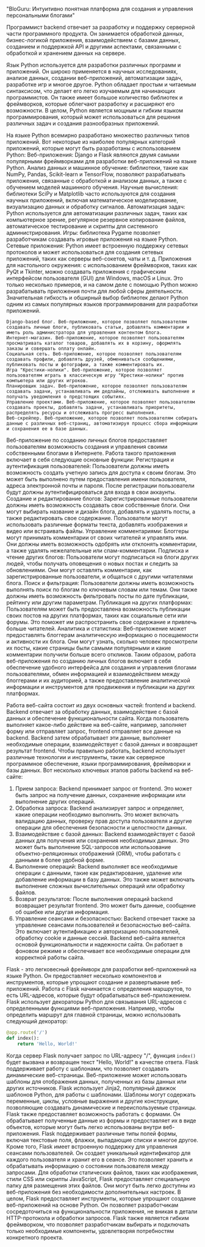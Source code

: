 "BloGuru: Интуитивно понятная платформа для создания и управления персональными блогами"

Программист backend отвечает за разработку и поддержку серверной части программного продукта. Он занимается обработкой данных, бизнес-логикой приложения, взаимодействием с базами данных, созданием и поддержкой API и другими аспектами, связанными с обработкой и хранением данных на сервере.

Язык Python используется для разработки различных программ и приложений. Он широко применяется в научных исследованиях, анализе данных, создании веб-приложений, автоматизации задач, разработке игр и многое другое. Python обладает простым и читаемым синтаксисом, что делает его легко изучаемым для начинающих программистов. Он также имеет большое количество библиотек и фреймворков, которые облегчают разработку и расширяют его возможности.
В целом, Python является мощным и гибким языком программирования, который может использоваться для решения различных задач и создания разнообразных приложений.

На языке Python всемирно разработано множество различных типов приложений. Вот некоторые из наиболее популярных категорий приложений, которые могут быть разработаны с использованием Python:
Веб-приложения: Django и Flask являются двумя самыми популярными фреймворками для разработки веб-приложений на языке Python.
Анализ данных и машинное обучение: библиотеки, такие как NumPy, Pandas, Scikit-learn и TensorFlow, позволяют разрабатывать приложения, связанные с обработкой и анализом данных, а также с обучением моделей машинного обучения.
Научные вычисления: библиотеки SciPy и Matplotlib часто используются для создания научных приложений, включая математическое моделирование, визуализацию данных и обработку сигналов.
Автоматизация задач: Python используется для автоматизации различных задач, таких как компьютерное зрение, регулярное резервное копирование файлов, автоматическое тестирование и скрипты для системного администрирования.
Игры: библиотека Pygame позволяет разработчикам создавать игровые приложения на языке Python.
Сетевые приложения: Python имеет встроенную поддержку сетевых протоколов и может использоваться для создания сетевых приложений, таких как серверы веб-сокетов, чаты и т. д.
Приложения для настольного окружения: с использованием фреймворков, таких как PyQt и Tkinter, можно создавать приложения с графическим интерфейсом пользователя (GUI) для Windows, macOS и Linux.
Это только несколько примеров, и на самом деле с помощью Python можно разрабатывать приложения почти для любой сферы деятельности. Значительная гибкость и обширный выбор библиотек делают Python одним из самых популярных языков программирования для разработки приложений.

    Django-based блог. Веб-приложение, которое позволяет пользователям создавать личные блоги, публиковать статьи, добавлять комментарии и иметь роль администратора для управления контентом блога.
    Интернет-магазин. Веб-приложение, которое позволяет пользователям просматривать каталог товаров, добавлять их в корзину, оформлять заказы и совершать оплату онлайн.
    Социальная сеть. Веб-приложение, которое позволяет пользователям создавать профили, добавлять друзей, обмениваться сообщениями, публиковать посты и фотографии, а также комментировать их.
    Игра "Крестики-нолики". Веб-приложение, которое позволяет пользователям играть в классическую игру "Крестики-нолики" против компьютера или других игроков.
    Планировщик задач. Веб-приложение, которое позволяет пользователям создавать задачи, устанавливать им дедлайны, отслеживать выполнение и получать уведомления о предстоящих событиях.
    Управление проектами. Веб-приложение, которое позволяет пользователям создавать проекты, добавлять задачи, устанавливать приоритеты, распределять ресурсы и отслеживать прогресс выполнения.
    Веб-скрейпер. Веб-приложение, которое позволяет пользователям собирать данные с различных веб-страниц, автоматизируя процесс сбора информации и сохранения ее в базе данных.

Веб-приложение по созданию личных блогов предоставляет пользователям возможность создания и управления своими собственными блогами в Интернете. Работа такого приложения включает в себя следующие основные функции:
Регистрация и аутентификация пользователей: Пользователи должны иметь возможность создать учетную запись для доступа к своим блогам. Это может быть выполнено путем предоставления имени пользователя, адреса электронной почты и пароля. После регистрации пользователи будут должны аутентифицироваться для входа в свои аккаунты.
Создание и редактирование блогов: Зарегистрированные пользователи должны иметь возможность создавать свои собственные блоги. Они могут выбирать название и дизайн блога, добавлять и удалять посты, а также редактировать свое содержание. Пользователи могут использовать различные форматы текста, добавлять изображения и видео или встраивать файлы.
Управление комментариями: Блоггеры могут принимать комментарии от своих читателей и управлять ими. Они должны иметь возможность одобрять или отклонять комментарии, а также удалять нежелательные или спам-комментарии.
Подписка и чтение других блогов: Пользователи могут подписаться на блоги других людей, чтобы получать оповещения о новых постах и следить за обновлениями. Они могут оставлять комментарии, как зарегистрированные пользователи, и общаться с другими читателями блога.
Поиск и фильтрация: Пользователи должны иметь возможность выполнять поиск по блогам по ключевым словам или темам. Они также должны иметь возможность фильтровать посты по дате публикации, рейтингу или другим параметрам.
Публикация на других платформах: Пользователям может быть предоставлена возможность публикации своих постов на других платформах, таких как социальные сети или форумы. Это поможет им распространить свое содержание и привлечь больше читателей.
Аналитика и статистика: Веб-приложение может предоставлять блоггерам аналитическую информацию о посещаемости и активности их блога. Они могут узнать, сколько человек просмотрели их посты, какие страницы были самыми популярными и какие комментарии получили больше всего откликов.
Таким образом, работа веб-приложения по созданию личных блогов включает в себя обеспечение удобного интерфейса для создания и управления блогами пользователями, обмен информацией и взаимодействием между блоггерами и их аудиторией, а также предоставление аналитической информации и инструментов для продвижения и публикации на других платформах.

Работа веб-сайта состоит из двух основных частей: frontend и backend. Backend отвечает за обработку данных, взаимодействие с базой данных и обеспечение функциональности сайта.
Когда пользователь выполняет какое-либо действие на веб-сайте, например, заполняет форму или отправляет запрос, frontend отправляет все данные на backend. Backend затем обрабатывает эти данные, выполняет необходимые операции, взаимодействует с базой данных и возвращает результат frontend.
Чтобы правильно работать, backend использует различные технологии и инструменты, такие как серверное программное обеспечение, языки программирования, фреймворки и базы данных. Вот несколько ключевых этапов работы backend на веб-сайте:

1. Прием запроса: Backend принимает запрос от frontend. Это может быть запрос на получение данных, сохранение информации или выполнение других операций.
2. Обработка запроса: Backend анализирует запрос и определяет, какие операции необходимо выполнить. Это может включать валидацию данных, проверку прав доступа пользователя и другие операции для обеспечения безопасности и целостности данных.
3. Взаимодействие с базой данных: Backend взаимодействует с базой данных для получения или сохранения необходимых данных. Это может быть выполнение SQL-запросов или использование объектно-реляционных отображений (ORM), чтобы работать с данными в более удобной форме.
4. Выполнение операций: Backend выполняет все необходимые операции с данными, такие как редактирование, удаление или добавление информации в базу данных. Это также может включать выполнение сложных вычислительных операций или обработку файлов.
5. Возврат результатов: После выполнения операций backend возвращает результат frontend. Это может быть данные, сообщение об ошибке или другая информация.
6. Управление сеансами и безопасностью: Backend отвечает также за управление сеансами пользователей и безопасностью веб-сайта. Это включает аутентификацию и авторизацию пользователей, обработку cookie и данные сессий.
   Backend веб-сайта является основой функциональности и надежности сайта. Он работает в фоновом режиме и обеспечивает все необходимые операции для корректной работы сайта.

Flask - это легковесный фреймворк для разработки веб-приложений на языке Python. Он предоставляет несколько компонентов и инструментов, которые упрощают создание и развертывание веб-приложений.
Работа с Flask начинается с определения маршрутов, то есть URL-адресов, которые будут обрабатываться веб-приложением. Flask использует декораторы Python для связывания URL-адресов с определенными функциями веб-приложения. Например, чтобы определить маршрут для главной страницы, можно использовать следующий декоратор:

```python
@app.route('/')
def index():
    return 'Hello, World!'
```

Когда сервер Flask получает запрос по URL-адресу "/", функция `index()` будет вызвана и возвращен текст "Hello, World!" в качестве ответа.
Flask поддерживает работу с шаблонами, что позволяет создавать динамические веб-страницы. Веб-приложение может использовать шаблоны для отображения данных, полученных из базы данных или других источников. Flask использует Jinja2, популярный движок шаблонов Python, для работы с шаблонами. Шаблоны могут содержать переменные, циклы, условные выражения и другие конструкции, позволяющие создавать динамические и переиспользуемые страницы.
Flask также предоставляет возможность работать с формами. Он обрабатывает полученные данные из формы и предоставляет их в виде объектов, которые могут быть легко использованы внутри веб-приложения. Flask поддерживает различные типы полей формы, включая текстовые поля, флажки, выпадающие списки и многое другое.
Кроме того, Flask имеет встроенную поддержку для управления сеансами пользователей. Он создает уникальный идентификатор для каждого пользователя и хранит его в сеансе. Это позволяет хранить и обрабатывать информацию о состоянии пользователя между запросами.
Для обработки статических файлов, таких как изображения, стили CSS или скрипты JavaScript, Flask предоставляет специальную папку для размещения этих файлов. Они могут быть легко доступны из веб-приложения без необходимости дополнительных настроек.
В целом, Flask предоставляет инструменты, которые упрощают создание веб-приложений на основе Python. Он позволяет разработчикам сосредоточиться на функциональности приложения, не вникая в детали HTTP-протокола и обработки запросов. Flask также является гибким фреймворком, что позволяет разработчикам выбирать и подключать только необходимые компоненты, удовлетворяя потребностям конкретного проекта.

